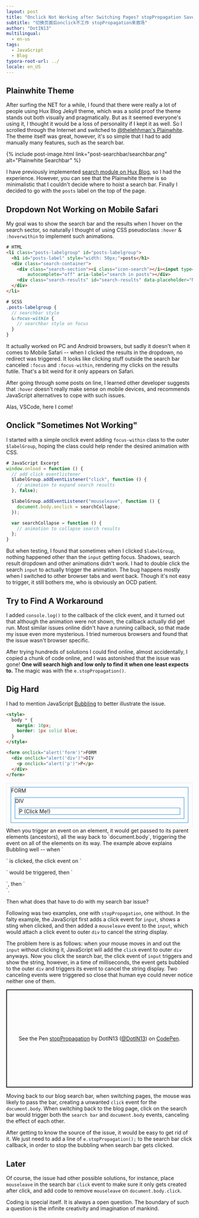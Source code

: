 ```yaml
---
layout: post
title: "Onclick Not Working after Switching Pages? stopPropagation Saves the Day!"
subtitle: "切换页面后onclick不工作 stopPropagation来救场"
author: "DotIN13"
multilingual:
  - en-us
tags:
  - JavaScript
  - Blog
typora-root-url: ../
locale: en_US
---
```


## Plainwhite Theme

After surfing the NET for a while, I found that there were really a lot of people using Hux Blog Jekyll theme, which was a solid proof the theme stands out both visually and pragmatically. But as it seemed everyone's using it, I thought it would be a loss of personality if I kept it as well. So I scrolled through the Internet and switched to [@thelehhman's Plainwhite](https://github.com/thelehhman/plainwhite-jekyll). The theme itself was great, however, it's so simple that I had to add manually many features, such as the search bar.

{% include post-image.html link="post-searchbar/searchbar.png" alt="Plainwhite Searchbar" %}

I have previously implemented [search module on Hux Blog](/2020/03/14/jekyll-blog-searchbar/), so I had the experience. However, you can see that the Plainwhite theme is so minimalistic that I couldn't decide where to hoist a search bar. Finally I decided to go with the `posts` label on the top of the page.

## Dropdown Not Working on Mobile Safari

My goal was to show the search bar and the results when I hover on the search sector, so naturally I thought of using CSS pseudoclass `:hover` & `:hoverwithin` to implement such animations.

```html
# HTML
<li class="posts-labelgroup" id="posts-labelgroup">
  <h1 id="posts-label" style="width: 50px;">posts</h1>
  <div class="search-container">
    <div class="search-section"><i class="icon-search"></i><input type="text" name="search" id="searchbar"
        autocomplete="off" aria-label="search in posts"></div>
    <div class="search-results" id="search-results" data-placeholder="NO RESULTS" style="display: none;"></div>
  </div>
</li>
```

```scss
# SCSS
.posts-labelgroup {
  // searchbar style
  &:focus-within {
    // searchbar style on focus
  }
}
```

It actually worked on PC and Android browsers, but sadly it doesn't when it comes to Mobile Safari -- when I clicked the results in the dropdown, no redirect was triggered. It looks like clicking stuff outside the search bar canceled `:focus` and `:focus-within`, rendering my clicks on the results futile. That's a bit weird for it only appears on Safari.

After going through some posts on line, I learned other developer suggests that `:hover` doesn't really make sense on mobile devices, and recommends JavaScript alternatives to cope with such issues.

Alas, VSCode, here I come!

## Onclick "Sometimes Not Working"

I started with a simple onclick event adding `focus-within` class to the outer `$labelGroup`, hoping the class could help render the desired animation with CSS.

```javascript
# JavaScript Excerpt
window.onload = function () {
  // add click eventlistener
  $labelGroup.addEventListener("click", function () {
    // animation to expand search results
  }, false);

  $labelGroup.addEventListener("mouseleave", function () {
    document.body.onclick = searchCollapse;
  });

  var searchCollapse = function () {
    // animation to collapse search results
  };
}
```

But when testing, I found that sometimes when I clicked `$labelGroup`, nothing happened other than the `input` getting focus. Shadows, search result dropdown and other animations didn't work. I had to double click the search `input` to actually trigger the animation. The bug happens mostly when I switched to other browser tabs and went back. Though it's not easy to trigger, it still bothers me, who is obviously an OCD patient.

## Try to Find A Workaround

I added `console.log()` to the callback of the click event, and it turned out that although the animation were not shown, the callback actually did get run. Most similar issues online didn't have a running callback, so that made my issue even more mysterious. I tried numerous browsers and found that the issue wasn't browser specific.

After trying hundreds of solutions I could find online, almost accidentally, I copied a chunk of code online, and I was astonished that the issue was gone! **One will search high and low only to find it when one least expects to.** The magic was with the `e.stopPropagation()`. 

## Dig Hard

I had to mention JavaScript [Bubbling](https://javascript.info/bubbling-and-capturing) to better illustrate the issue.

```html
<style>
  body * {
    margin: 10px;
    border: 1px solid blue;
  }
</style>

<form onclick="alert('form')">FORM
  <div onclick="alert('div')">DIV
    <p onclick="alert('p')">P</p>
  </div>
</form>
```

<style>
  #code-tryout {
    border: solid 2px #f4f4f4;   
  }
  #code-tryout * {
    margin: 10px;
    border: 1px solid #268bd2;
  }
</style>

<div id="code-tryout">
  <form onclick="alert('form')">FORM
    <div onclick="alert('div')">DIV
      <p onclick="alert('p')">P (Click Me!)</p>
    </div>
  </form>
</div>
When you trigger an event on an element, it would get passed to its parent elements (ancestors), all the way back to `document.body`, triggering the event on all of the elements on its way. The example above explains Bubbling well -- when `<p>` is clicked, the click event on `<p>` would be triggered, then `<div>`, then `<form>`.

Then what does that have to do with my search bar issue?

Following was two examples, one with `stopPropagation`, one without. In the falty example, the JavaScript first adds a click event for `input`, shows a sting when clicked, and then added a `mouseleave` event to the `input`, which would attach a click event to outer `div` to cancel the string display.

The problem here is as follows: when your mouse moves in and out the `input` without clicking it, JavaScript will add the `click` event to outer `div` anyways. Now you click the search bar, the click event of `input` triggers and show the string, however, in a time of milliseconds, the event gets bubbled to the outer `div` and triggers its event to cancel the string display. Two canceling events were triggered so close that human eye could never notice neither one of them.

<p class="codepen" data-height="265" data-theme-id="light" data-default-tab="js,result" data-user="DotIN13" data-slug-hash="qBOXjWJ" style="height: 265px; box-sizing: border-box; display: flex; align-items: center; justify-content: center; border: 2px solid; margin: 1em 0; padding: 1em;" data-pen-title="stopPropagation">
  <span>See the Pen <a href="https://codepen.io/DotIN13/pen/qBOXjWJ">
  stopPropagation</a> by DotIN13 (<a href="https://codepen.io/DotIN13">@DotIN13</a>)
  on <a href="https://codepen.io">CodePen</a>.</span>
</p>
<script async src="https://static.codepen.io/assets/embed/ei.js"></script>

Moving back to our blog search bar, when switching pages, the mouse was likely to pass the bar, creating a unwanted `click` event for the `document.body`. When switching back to the blog page, click on the search bar would trigger both the `search bar` and `document.body` events, canceling the effect of each other.

After getting to know the source of the issue, it would be easy to get rid of it. We just need to add a line of `e.stopPropagation();` to the search bar click callback, in order to stop the bubbling when search bar gets clicked.

## Later

Of course, the issue had other possible solutions, for instance, place `mouseleave` in the search bar `click` event to make sure it only gets created after click, and add code to remove `mouseleave` on `document.body.click`.

Coding is special itself. It is always a open question. The boundary of such a question is the infinite creativity and imagination of mankind.